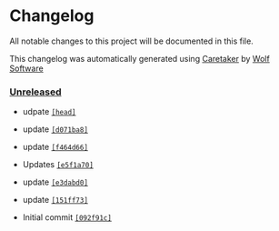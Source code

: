 # Changelog

All notable changes to this project will be documented in this file.


This changelog was automatically generated using [Caretaker](https://github.com/DevelopersToolbox/caretaker) by [Wolf Software](https://github.com/WolfSoftware)

### [Unreleased](https://github.com/DockerToolbox/terragrunt-latest/compare/v0.1.0...HEAD)

- udpate [`[head]`](https://github.com/DockerToolbox/terragrunt-latest/commit/)

- update [`[d071ba8]`](https://github.com/DockerToolbox/terragrunt-latest/commit/d071ba8932ce229da7950f99ef07ce6322943b83)

- update [`[f464d66]`](https://github.com/DockerToolbox/terragrunt-latest/commit/f464d6638ae816a738b385660dbfa7936adcff11)

- Updates [`[e5f1a70]`](https://github.com/DockerToolbox/terragrunt-latest/commit/e5f1a7031c1fe8012efc7ff1fab7a5a8f52ee50f)

- update [`[e3dabd0]`](https://github.com/DockerToolbox/terragrunt-latest/commit/e3dabd0a7db5a7f5165f584c9cdce237918be5b4)

- update [`[151ff73]`](https://github.com/DockerToolbox/terragrunt-latest/commit/151ff73f9813835160d31286abcdb40675ce8ae5)

- Initial commit [`[092f91c]`](https://github.com/DockerToolbox/terragrunt-latest/commit/092f91cbba39d85faa9523b720256bd92e7b5849)

